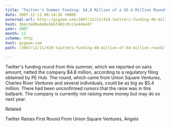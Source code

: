 ```yaml
---
title: "Twitter's Summer Funding: $4.8 Million of a $5.4 Million Round"
date: 2007-12-11 00:14:26 +0000
external-url: http://gigaom.com/2007/12/11/419-twitters-funding-48-million-of-54-million-round/
hash: 3b4c3e88ada9e5bbf402c9cc1e4de447
year: 2007
month: 12
scheme: http
host: gigaom.com
path: /2007/12/11/419-twitters-funding-48-million-of-54-million-round/

---
```


Twitter's funding round from this summer, which we reported on sans amount, netted the company $4.8 million, according to a regulatory filing obtained by PE Hub. The round, which came from Union Square Ventures, Charles River Ventures and several individuals, could be as big as $5.4 million. There had been unconfirmed rumors that the raise was in this ballpark. The company is currently not raising more money but may do so next year.


Related


Twitter Raises First Round From Union Square Ventures, Angels
